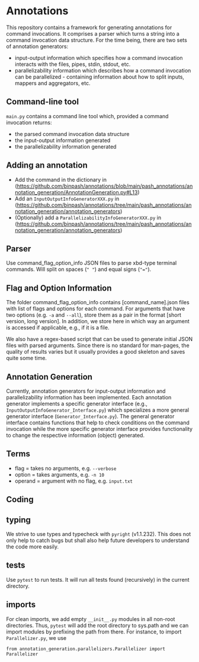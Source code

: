 # Annotations

This repository contains a framework for generating annotations for command invocations.
It comprises a parser which turns a string into a command invocation data structure.
For the time being, there are two sets of annotation generators:
- input-output information which specifies how a command invocation interacts with the files, pipes, stdin, stdout, etc.
- parallelizability information which describes how a command invocation can be parallelized - containing information about how to split inputs, mappers and aggregators, etc.

## Command-line tool
`main.py` contains a command line tool which, provided a command invocation returns:
- the parsed command invocation data structure
- the input-output information generated
- the parallelizability information generated

## Adding an annotation

- Add the command in the dictionary in (https://github.com/binpash/annotations/blob/main/pash_annotations/annotation_generation/AnnotationGeneration.py#L13)
- Add an `InputOutputInfoGeneratorXXX.py` in (https://github.com/binpash/annotations/tree/main/pash_annotations/annotation_generation/annotation_generators)
- (Optionally) add a `ParallelizabilityInfoGeneratorXXX.py` in (https://github.com/binpash/annotations/tree/main/pash_annotations/annotation_generation/annotation_generators)

## Parser
Use command_flag_option_info JSON files to parse xbd-type terminal commands.
Will split on spaces (`" "`) and equal signs (`"="`).

## Flag and Option Information
The folder command_flag_option_info contains [command_name].json files with list of flags and options for each command. 
For arguments that have two options (e.g. `-a` and `--all`), store them as a pair in the format [short version, long version].
In addition, we store here in which way an argument is accessed if applicable, e.g., if it is a file.

We also have a regex-based script that can be used to generate initial JSON files with parsed arguments.
Since there is no standard for man-pages, the quality of results varies but it usually provides a good skeleton and saves quite some time.

## Annotation Generation
Currently, annotation generators for input-output information and parallelizability information has been implemented.
Each annotation generator implements a specific generator interface (e.g., `InputOutputInfoGenerator_Interface.py`) which specializes a more general generator interface (`Generator_Interface.py`).
The general generator interface contains functions that help to check conditions on the command invocation while 
the more specific generator interface provides functionality to change the respective information (object) generated.

## Terms
- flag = takes no arguments, e.g. `--verbose`
- option = takes arguments, e.g. `-n 10`
- operand = argument with no flag, e.g. `input.txt`

## Coding

## typing 
We strive to use types and typecheck with `pyright` (v1.1.232).
This does not only help to catch bugs but shall also help future developers to understand the code more easily.

## tests
Use `pytest` to run tests. 
It will run all tests found (recursively) in the current directory.

## imports
For clean imports, we add empty `__init__.py` modules in all non-root directories.
Thus, `pytest` will add the root directory to sys.path and 
we can import modules by prefixing the path from there.
For instance, to import `Parallelizer.py`, we use 
```
from annotation_generation.parallelizers.Parallelizer import Parallelizer
```